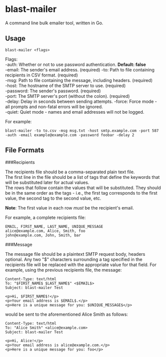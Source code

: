blast-mailer
============

A command line bulk emailer tool, written in Go.

Usage
-----

    blast-mailer <flags>
  
Flags:  
  -auth: Whether or not to use password authentication. **Default: false**  
  -email: The sender's email address. (required)
  -to: Path to file containing recipients in CSV format. (required)  
  -msg: Path to file containing the message, including headers. (required)  
  -host: The hostname of the SMTP server to use. (required)  
  -password: The sender's password. (required)  
  -port: The SMTP server's port (without the colon). (required)  
  -delay: Delay in seconds between sending attempts.
  -force: Force mode - all prompts and non-fatal errors will be ignored.  
  -quiet: Quiet mode - names and email addresses will not be logged.  

For example:  

    blast-mailer -to to.csv -msg msg.txt -host smtp.example.com -port 587 -auth -email example@example.com -password foobar -delay 2

File Formats
------------

###Recipients

The recipients file should be a comma-separated plain text file.  
The first line in the file should be a list of tags that define the keywords that will be substituted later for actual values.  
The rows that follow contain the values that will be substituted. They should be in the same order as the tags - i.e., the first tag corresponds to the first value, the second tag to the second value, etc.

**Note**: The first value in each row _must_ be the recipient's email.

For example, a complete recipients file:

    EMAIL, FIRST_NAME, LAST_NAME, UNIQUE_MESSAGE
    alice@example.com, Alice, Smith, foo
    john@example.com, John, Smith, bar
    
###Message

The message file should be a plaintext SMTP request body, headers optional. Any two "$" characters surrounding a tag specified in the recipients file will be replaced with the appropriate value for that field. For example, using the previous recipients file, the message:

    Content-Type: text/html
    To: "$FIRST_NAME$ $LAST_NAME$" <$EMAIL$>
    Subject: blast-mailer Test
    
    <p>Hi, $FIRST_NAME$!</p>
    <p>Your email address is $EMAIL$.</p>
    <p>Here is a unique message for you: $UNIQUE_MESSAGE$</p>
    
would be sent to the aforementioned Alice Smith as follows:

    Content-Type: text/html
    To: "Alice Smith" <alice@example.com>
    Subject: blast-mailer Test
    
    <p>Hi, Alice!</p>
    <p>Your email address is alice@example.com.</p>
    <p>Here is a unique message for you: foo</p>
    
